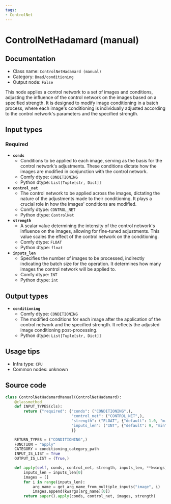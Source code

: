 ```yaml
---
tags:
- ControlNet
---
```


# ControlNetHadamard (manual)
## Documentation
- Class name: `ControlNetHadamard (manual)`
- Category: `Bmad/conditioning`
- Output node: `False`

This node applies a control network to a set of images and conditions, adjusting the influence of the control network on the images based on a specified strength. It is designed to modify image conditioning in a batch process, where each image's conditioning is individually adjusted according to the control network's parameters and the specified strength.
## Input types
### Required
- **`conds`**
    - Conditions to be applied to each image, serving as the basis for the control network's adjustments. These conditions dictate how the images are modified in conjunction with the control network.
    - Comfy dtype: `CONDITIONING`
    - Python dtype: `List[Tuple[str, Dict]]`
- **`control_net`**
    - The control network to be applied across the images, dictating the nature of the adjustments made to their conditioning. It plays a crucial role in how the images' conditions are modified.
    - Comfy dtype: `CONTROL_NET`
    - Python dtype: `ControlNet`
- **`strength`**
    - A scalar value determining the intensity of the control network's influence on the images, allowing for fine-tuned adjustments. This value scales the effect of the control network on the conditioning.
    - Comfy dtype: `FLOAT`
    - Python dtype: `float`
- **`inputs_len`**
    - Specifies the number of images to be processed, indirectly indicating the batch size for the operation. It determines how many images the control network will be applied to.
    - Comfy dtype: `INT`
    - Python dtype: `int`
## Output types
- **`conditioning`**
    - Comfy dtype: `CONDITIONING`
    - The modified conditions for each image after the application of the control network and the specified strength. It reflects the adjusted image conditioning post-processing.
    - Python dtype: `List[Tuple[str, Dict]]`
## Usage tips
- Infra type: `CPU`
- Common nodes: unknown


## Source code
```python
class ControlNetHadamardManual(ControlNetHadamard):
    @classmethod
    def INPUT_TYPES(cls):
        return {"required": {"conds": ("CONDITIONING",),
                             "control_net": ("CONTROL_NET",),
                             "strength": ("FLOAT", {"default": 1.0, "min": 0.0, "max": 10.0, "step": 0.01}),
                             "inputs_len": ("INT", {"default": 9, "min": 0, "max": 32})
                             }}

    RETURN_TYPES = ("CONDITIONING",)
    FUNCTION = "apply"
    CATEGORY = conditioning_category_path
    INPUT_IS_LIST = True
    OUTPUT_IS_LIST = (True,)

    def apply(self, conds, control_net, strength, inputs_len, **kwargs):
        inputs_len = inputs_len[0]
        images = []
        for i in range(inputs_len):
            arg_name = get_arg_name_from_multiple_inputs("image", i)
            images.append(kwargs[arg_name][0])
        return super().apply(conds, control_net, images, strength)

```
